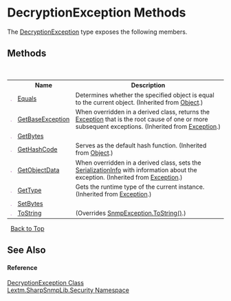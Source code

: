 # DecryptionException Methods
 

The <a href="T_Lextm_SharpSnmpLib_Security_DecryptionException">DecryptionException</a> type exposes the following members.


## Methods
&nbsp;<table><tr><th></th><th>Name</th><th>Description</th></tr><tr><td>![Public method](media/pubmethod.gif "Public method")</td><td><a href="https://docs.microsoft.com/dotnet/api/system.object.equals#System_Object_Equals_System_Object_" target="_blank" rel="noopener noreferrer">Equals</a></td><td>
Determines whether the specified object is equal to the current object.
 (Inherited from <a href="https://docs.microsoft.com/dotnet/api/system.object" target="_blank" rel="noopener noreferrer">Object</a>.)</td></tr><tr><td>![Public method](media/pubmethod.gif "Public method")</td><td><a href="https://docs.microsoft.com/dotnet/api/system.exception.getbaseexception#System_Exception_GetBaseException" target="_blank" rel="noopener noreferrer">GetBaseException</a></td><td>
When overridden in a derived class, returns the <a href="https://docs.microsoft.com/dotnet/api/system.exception" target="_blank" rel="noopener noreferrer">Exception</a> that is the root cause of one or more subsequent exceptions.
 (Inherited from <a href="https://docs.microsoft.com/dotnet/api/system.exception" target="_blank" rel="noopener noreferrer">Exception</a>.)</td></tr><tr><td>![Public method](media/pubmethod.gif "Public method")</td><td><a href="M_Lextm_SharpSnmpLib_Security_DecryptionException_GetBytes">GetBytes</a></td><td /></tr><tr><td>![Public method](media/pubmethod.gif "Public method")</td><td><a href="https://docs.microsoft.com/dotnet/api/system.object.gethashcode#System_Object_GetHashCode" target="_blank" rel="noopener noreferrer">GetHashCode</a></td><td>
Serves as the default hash function.
 (Inherited from <a href="https://docs.microsoft.com/dotnet/api/system.object" target="_blank" rel="noopener noreferrer">Object</a>.)</td></tr><tr><td>![Public method](media/pubmethod.gif "Public method")</td><td><a href="https://docs.microsoft.com/dotnet/api/system.exception.getobjectdata#System_Exception_GetObjectData_System_Runtime_Serialization_SerializationInfo_System_Runtime_Serialization_StreamingContext_" target="_blank" rel="noopener noreferrer">GetObjectData</a></td><td>
When overridden in a derived class, sets the <a href="https://docs.microsoft.com/dotnet/api/system.runtime.serialization.serializationinfo" target="_blank" rel="noopener noreferrer">SerializationInfo</a> with information about the exception.
 (Inherited from <a href="https://docs.microsoft.com/dotnet/api/system.exception" target="_blank" rel="noopener noreferrer">Exception</a>.)</td></tr><tr><td>![Public method](media/pubmethod.gif "Public method")</td><td><a href="https://docs.microsoft.com/dotnet/api/system.exception.gettype#System_Exception_GetType" target="_blank" rel="noopener noreferrer">GetType</a></td><td>
Gets the runtime type of the current instance.
 (Inherited from <a href="https://docs.microsoft.com/dotnet/api/system.exception" target="_blank" rel="noopener noreferrer">Exception</a>.)</td></tr><tr><td>![Public method](media/pubmethod.gif "Public method")</td><td><a href="M_Lextm_SharpSnmpLib_Security_DecryptionException_SetBytes">SetBytes</a></td><td /></tr><tr><td>![Public method](media/pubmethod.gif "Public method")</td><td><a href="M_Lextm_SharpSnmpLib_Security_DecryptionException_ToString">ToString</a></td><td> (Overrides <a href="M_Lextm_SharpSnmpLib_SnmpException_ToString">SnmpException.ToString()</a>.)</td></tr></table>&nbsp;
<a href="#decryptionexception-methods">Back to Top</a>

## See Also


#### Reference
<a href="T_Lextm_SharpSnmpLib_Security_DecryptionException">DecryptionException Class</a><br /><a href="N_Lextm_SharpSnmpLib_Security">Lextm.SharpSnmpLib.Security Namespace</a><br />